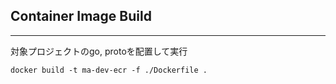 ## Container Image Build
---
対象プロジェクトのgo, protoを配置して実行
```
docker build -t ma-dev-ecr -f ./Dockerfile .
```